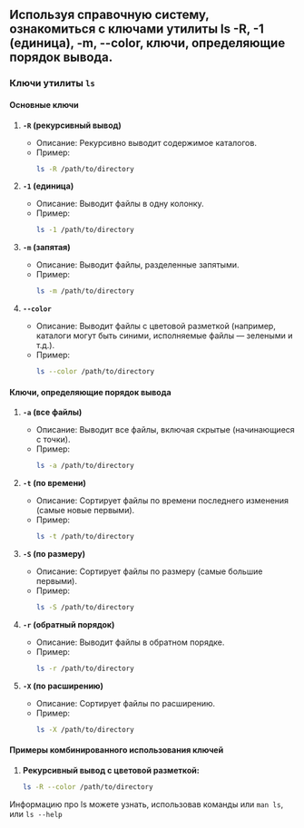 ## Используя справочную систему, ознакомиться с ключами утилиты ls -R, -1 (единица), -m, --color, ключи, определяющие порядок вывода.

### Ключи утилиты `ls`

#### Основные ключи

1. **`-R` (рекурсивный вывод)**
   - Описание: Рекурсивно выводит содержимое каталогов.
   - Пример:
     ```sh
     ls -R /path/to/directory
     ```

2. **`-1` (единица)**
   - Описание: Выводит файлы в одну колонку.
   - Пример:
     ```sh
     ls -1 /path/to/directory
     ```

3. **`-m` (запятая)**
   - Описание: Выводит файлы, разделенные запятыми.
   - Пример:
     ```sh
     ls -m /path/to/directory
     ```

4. **`--color`**
   - Описание: Выводит файлы с цветовой разметкой (например, каталоги могут быть синими, исполняемые файлы — зелеными и т.д.).
   - Пример:
     ```sh
     ls --color /path/to/directory
     ```

#### Ключи, определяющие порядок вывода

1. **`-a` (все файлы)**
   - Описание: Выводит все файлы, включая скрытые (начинающиеся с точки).
   - Пример:
     ```sh
     ls -a /path/to/directory
     ```

2. **`-t` (по времени)**
   - Описание: Сортирует файлы по времени последнего изменения (самые новые первыми).
   - Пример:
     ```sh
     ls -t /path/to/directory
     ```

3. **`-S` (по размеру)**
   - Описание: Сортирует файлы по размеру (самые большие первыми).
   - Пример:
     ```sh
     ls -S /path/to/directory
     ```

4. **`-r` (обратный порядок)**
   - Описание: Выводит файлы в обратном порядке.
   - Пример:
     ```sh
     ls -r /path/to/directory
     ```

5. **`-X` (по расширению)**
   - Описание: Сортирует файлы по расширению.
   - Пример:
     ```sh
     ls -X /path/to/directory
     ```

#### Примеры комбинированного использования ключей

1. **Рекурсивный вывод с цветовой разметкой:**
   ```sh
   ls -R --color /path/to/directory

Информацию про ls можете узнать, использовав команды или `man ls`, или `ls --help`